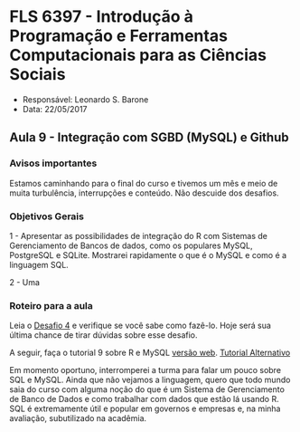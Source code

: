 #  FLS 6397 - Introdução à Programação e Ferramentas Computacionais para as Ciências Sociais

- Responsável: Leonardo S. Barone
- Data: 22/05/2017

## Aula 9 - Integração com SGBD (MySQL) e Github

### Avisos importantes

Estamos caminhando para o final do curso e tivemos um mês e meio de muita turbulência, interrupções e conteúdo. Não descuide dos desafios. 

### Objetivos Gerais

1 - Apresentar as possibilidades de integração do R com Sistemas de Gerenciamento de Bancos de dados, como os populares MySQL, PostgreSQL e SQLite. Mostrarei rapidamente o que é o MySQL e como é a linguagem SQL.

2 - Uma

### Roteiro para a aula

Leia o [Desafio 4](https://github.com/ngiachetta/ProgCienciasSociais/blob/master/activities/datachallange4.md) e verifique se você sabe como fazê-lo. Hoje será sua última chance de tirar dúvidas sobre esse desafio. 

A seguir, faça o tutorial 9 sobre R e MySQL [versão web](https://github.com/ngiachetta/ProgCienciasSociais/blob/master/classes/class9.md). [Tutorial Alternativo](https://github.com/leobarone/mq_bsb_17/blob/master/tutoriais/tutorialB1.md)

Em momento oportuno, interromperei a turma para falar um pouco sobre SQL e MySQL. Ainda que não vejamos a linguagem, quero que todo mundo saia do curso com alguma noção do que é um Sistema de Gerenciamento de Banco de Dados e como trabalhar com dados que estão lá usando R. SQL é extremamente útil e popular em governos e empresas e, na minha avaliação, subutilizado na acadêmia.
